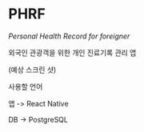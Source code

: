 # PHRF
*Personal Health Record for foreigner*

외국인 관광객을 위한 개인 진료기록 관리 앱

(예상 스크린 샷)

사용할 언어

앱 -> React Native

DB -> PostgreSQL
